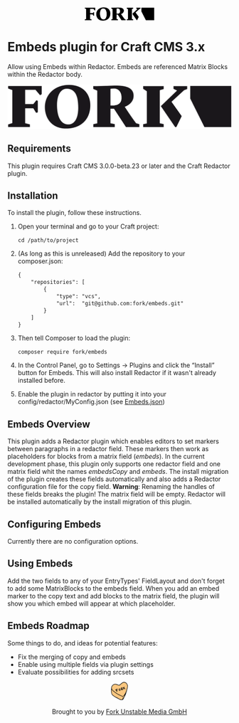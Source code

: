 <div align="center">
  <a href="https://www.fork.de">
    <img src="./assets/fork-logo.png" width="156" height="30" alt="Fork Logo" />
  </a>
</div>

# Embeds plugin for Craft CMS 3.x

Allow using Embeds within Redactor. Embeds are referenced Matrix Blocks within the Redactor body.

![Screenshot](resources/img/plugin-logo.png)

## Requirements

This plugin requires Craft CMS 3.0.0-beta.23 or later and the Craft Redactor plugin.

## Installation

To install the plugin, follow these instructions.

1. Open your terminal and go to your Craft project:
   ```
   cd /path/to/project
   ```
2. (As long as this is unreleased) Add the repository to your composer.json:
   ```
   {
       "repositories": [
           {
               "type": "vcs",
               "url":  "git@github.com:fork/embeds.git"
           }
       ]
   }
   ```
3. Then tell Composer to load the plugin:
   ```
   composer require fork/embeds
   ```
4. In the Control Panel, go to Settings → Plugins and click the “Install” button for Embeds. This will also install
   Redactor if it wasn't already installed before.

5. Enable the plugin in redactor by putting it into your config/redactor/MyConfig.json (see [Embeds.json](src/config/redactor/Embeds.json))

## Embeds Overview

This plugin adds a Redactor plugin which enables editors to set markers between paragraphs in a redactor field. These
markers then work as placeholders for blocks from a matrix field (_embeds_). In the current development phase, this
plugin only supports one redactor field and one matrix field whit the names _embedsCopy_ and _embeds_. The install
migration of the plugin creates these fields automatically and also adds a Redactor configuration file for the copy
field. **Warning**: Renaming the handles of these fields breaks the plugin! The matrix field will be empty. Redactor
will be installed automatically by the install migration of this plugin.

## Configuring Embeds

Currently there are no configuration options.

## Using Embeds

Add the two fields to any of your EntryTypes' FieldLayout and don't forget to add some MatrixBlocks to the embeds field.
When you add an embed marker to the copy text and add blocks to the matrix field, the plugin will show you which embed
will appear at which placeholder.

## Embeds Roadmap

Some things to do, and ideas for potential features:

- Fix the merging of copy and embeds
- Enable using multiple fields via plugin settings
- Evaluate possibilities for adding srcsets

<div align="center">
  <img src="./assets/heart.png" width="38" height="41" alt="Fork Logo" />

  <p>Brought to you by <a href="https://www.fork.de">Fork Unstable Media GmbH</a></p>
</div>
